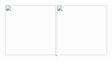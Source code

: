 <div display="inline-block">
  <a href="https://github.com/gustta03">
  <img height="160em" src="https://github-readme-stats.vercel.app/api/top-langs/?username=gustta03&layout=compact&langs_count=7&theme=dracula"/>
  <img height="160em" src=" https://giphy.com/gifs/fc8XASwQUcSDIvYBEr " ></img>
</div>
